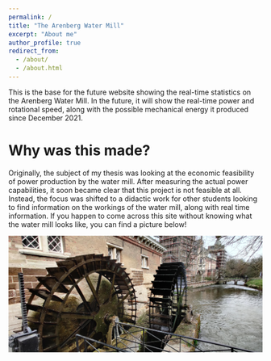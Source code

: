 ```yaml
---
permalink: /
title: "The Arenberg Water Mill"
excerpt: "About me"
author_profile: true
redirect_from:
  - /about/
  - /about.html
---
```


This is the base for the future website showing the real-time statistics on the Arenberg Water Mill. In the future, it will show the real-time power and rotational speed, along with the possible mechanical energy it produced since December 2021.

Why was this made?
======
Originally, the subject of my thesis was looking at the economic feasibility of power production by the water mill. After measuring the actual power capabilities, it soon became clear that this project is not feasible at all. Instead, the focus was shifted to a didactic work for other students looking to find information on the workings of the water mill, along with real time information. If you happen to come across this site without knowing what the water mill looks like, you can find a picture below!

![Arenberg Water Mill](/images/watermill_arenberg.jpg)
